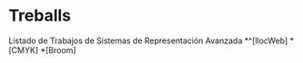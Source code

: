 # Treballs
Listado de Trabajos de Sistemas de Representación Avanzada
*^[llocWeb]
*[CMYK] 
*[Broom]
